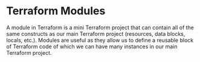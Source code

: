 # Terraform Modules

A module in Terraform is a mini Terraform project that can contain all of the same constructs as our main Terraform project (resources, data blocks, locals, etc.). Modules are useful as they allow us to define a reusable block of Terraform code of which we can have many instances in our main Terraform project.
